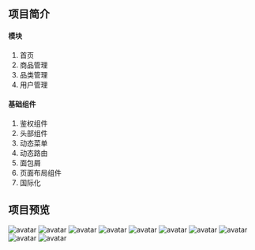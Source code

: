 ## 项目简介
#### 模块
1. 首页
2. 商品管理
3. 品类管理
4. 用户管理
#### 基础组件
1. 鉴权组件
2. 头部组件
3. 动态菜单
4. 动态路由
5. 面包屑
6. 页面布局组件
7. 国际化

## 项目预览

![avatar](http://pw6c7a9jx.bkt.clouddn.com/login.png)
![avatar](http://pw6c7a9jx.bkt.clouddn.com/home.png)
![avatar](http://pw6c7a9jx.bkt.clouddn.com/user.png)
![avatar](http://pw6c7a9jx.bkt.clouddn.com/category.png)
![avatar](http://pw6c7a9jx.bkt.clouddn.com/category_children.png)
![avatar](http://pw6c7a9jx.bkt.clouddn.com/product_search.png)
![avatar](http://pw6c7a9jx.bkt.clouddn.com/category_rename.png)
![avatar](http://pw6c7a9jx.bkt.clouddn.com/product.png)
![avatar](http://pw6c7a9jx.bkt.clouddn.com/product_edit.png)
![avatar](http://pw6c7a9jx.bkt.clouddn.com/product_detail.png)
